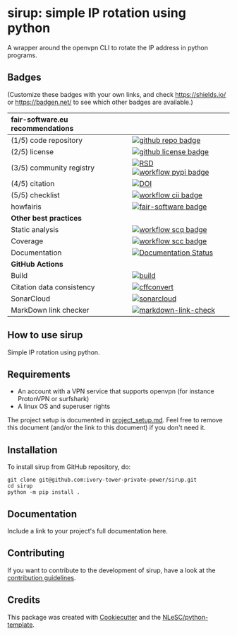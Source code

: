 # sirup: simple IP rotation using python

A wrapper around the openvpn CLI to rotate the IP address in python programs. 

## Badges

(Customize these badges with your own links, and check https://shields.io/ or https://badgen.net/ to see which other badges are available.)

| fair-software.eu recommendations | |
| :-- | :--  |
| (1/5) code repository              | [![github repo badge](https://img.shields.io/badge/github-repo-000.svg?logo=github&labelColor=gray&color=blue)](git@github.com:ivory-tower-private-power/sirup) |
| (2/5) license                      | [![github license badge](https://img.shields.io/github/license/ivory-tower-private-power/sirup)](git@github.com:ivory-tower-private-power/sirup) |
| (3/5) community registry           | [![RSD](https://img.shields.io/badge/rsd-sirup-00a3e3.svg)](https://www.research-software.nl/software/sirup) [![workflow pypi badge](https://img.shields.io/pypi/v/sirup.svg?colorB=blue)](https://pypi.python.org/project/sirup/) |
| (4/5) citation                     | [![DOI](https://zenodo.org/badge/DOI/<replace-with-created-DOI>.svg)](https://doi.org/<replace-with-created-DOI>) |
| (5/5) checklist                    | [![workflow cii badge](https://bestpractices.coreinfrastructure.org/projects/<replace-with-created-project-identifier>/badge)](https://bestpractices.coreinfrastructure.org/projects/<replace-with-created-project-identifier>) |
| howfairis                          | [![fair-software badge](https://img.shields.io/badge/fair--software.eu-%E2%97%8F%20%20%E2%97%8F%20%20%E2%97%8F%20%20%E2%97%8F%20%20%E2%97%8B-yellow)](https://fair-software.eu) |
| **Other best practices**           | &nbsp; |
| Static analysis                    | [![workflow scq badge](https://sonarcloud.io/api/project_badges/measure?project=ivory-tower-private-power_sirup&metric=alert_status)](https://sonarcloud.io/dashboard?id=ivory-tower-private-power_sirup) |
| Coverage                           | [![workflow scc badge](https://sonarcloud.io/api/project_badges/measure?project=ivory-tower-private-power_sirup&metric=coverage)](https://sonarcloud.io/dashboard?id=ivory-tower-private-power_sirup) |
| Documentation                      | [![Documentation Status](https://readthedocs.org/projects/sirup/badge/?version=latest)](https://sirup.readthedocs.io/en/latest/?badge=latest) |
| **GitHub Actions**                 | &nbsp; |
| Build                              | [![build](git@github.com:ivory-tower-private-power/sirup/actions/workflows/build.yml/badge.svg)](git@github.com:ivory-tower-private-power/sirup/actions/workflows/build.yml) |
| Citation data consistency               | [![cffconvert](git@github.com:ivory-tower-private-power/sirup/actions/workflows/cffconvert.yml/badge.svg)](git@github.com:ivory-tower-private-power/sirup/actions/workflows/cffconvert.yml) |
| SonarCloud                         | [![sonarcloud](git@github.com:ivory-tower-private-power/sirup/actions/workflows/sonarcloud.yml/badge.svg)](git@github.com:ivory-tower-private-power/sirup/actions/workflows/sonarcloud.yml) |
| MarkDown link checker              | [![markdown-link-check](git@github.com:ivory-tower-private-power/sirup/actions/workflows/markdown-link-check.yml/badge.svg)](git@github.com:ivory-tower-private-power/sirup/actions/workflows/markdown-link-check.yml) |

## How to use sirup

Simple IP rotation using python.

## Requirements
- An account with a VPN service that supports openvpn (for instance ProtonVPN or surfshark)
- A linux OS and superuser rights

The project setup is documented in [project_setup.md](project_setup.md). Feel free to remove this document (and/or the link to this document) if you don't need it.

## Installation

To install sirup from GitHub repository, do:

```console
git clone git@github.com:ivory-tower-private-power/sirup.git
cd sirup
python -m pip install .
```

## Documentation

Include a link to your project's full documentation here.

## Contributing

If you want to contribute to the development of sirup,
have a look at the [contribution guidelines](CONTRIBUTING.md).

## Credits

This package was created with [Cookiecutter](https://github.com/audreyr/cookiecutter) and the [NLeSC/python-template](https://github.com/NLeSC/python-template).
